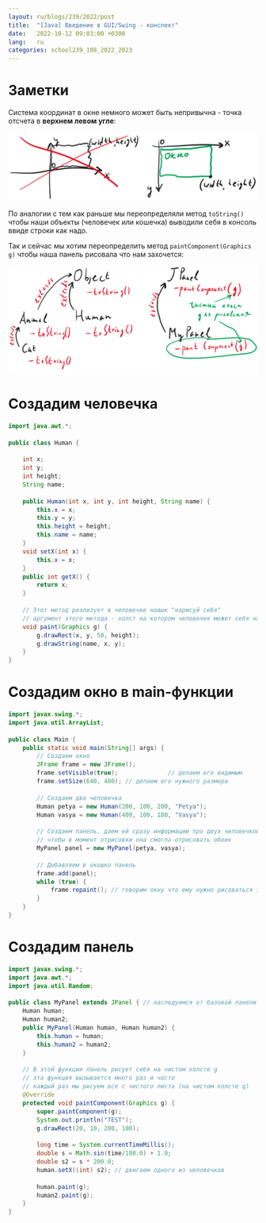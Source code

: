 ```yaml
---
layout: ru/blogs/239/2022/post
title:  "[Java] Введение в GUI/Swing - конспект"
date:   2022-10-12 09:03:00 +0300
lang:   ru
categories: school239_108_2022_2023
---
```


Заметки
===

Система координат в окне немного может быть непривычна - точка отсчета в **верхнем левом угле**:

![Frame coordinate system](/static/2022/10/frame_coordinate_system.png)

По аналогии с тем как раньше мы переопределяли метод ```toString()``` чтобы наши объекты (человечек или кошечка) выводили себя в консоль ввиде строки как надо.

Так и сейчас мы хотим переопределить метод ```paintComponent(Graphics g)``` чтобы наша панель рисовала что нам захочется:

![MyPanel extends JPanel](/static/2022/10/extends_panel.png)

Создадим человечка
===

```java
import java.awt.*;

public class Human {

    int x;
    int y;
    int height;
    String name;

    public Human(int x, int y, int height, String name) {
        this.x = x;
        this.y = y;
        this.height = height;
        this.name = name;
    }
    void setX(int x) {
        this.x = x;
    }
    public int getX() {
        return x;
    }

    // Этот метод реализует в человечке навык "нарисуй себя"
    // аргумент этого метода - холст на котором человечек может себя нарисовать
    void paint(Graphics g) {
        g.drawRect(x, y, 50, height);
        g.drawString(name, x, y);
    }
}
```

Создадим окно в main-функции
===

```java
import javax.swing.*;
import java.util.ArrayList;

public class Main {
    public static void main(String[] args) {
        // Создаем окно
        JFrame frame = new JFrame();
        frame.setVisible(true);              // делаем его видимым
        frame.setSize(640, 480); // делаем его нужного размера

        // Создаем два человечка
        Human petya = new Human(200, 100, 200, "Petya");
        Human vasya = new Human(400, 100, 180, "Vasya");

        // Создаем панель, даем ей сразу информацию про двух человечков
        // чтобы в момент отрисовки она смогла отрисовать обоих
        MyPanel panel = new MyPanel(petya, vasya);

        // Добавляем в окошко панель
        frame.add(panel);
        while (true) {
            frame.repaint(); // говорим окну что ему нужно рисоваться заново постоянно
        }
    }
}
```

Создадим панель
===

```java
import javax.swing.*;
import java.awt.*;
import java.util.Random;

public class MyPanel extends JPanel { // наследуемся от базовой панели
    Human human;
    Human human2;
    public MyPanel(Human human, Human human2) {
        this.human = human;
        this.human2 = human2;
    }

    // В этой функции панель рисует себя на чистом холсте g
    // эта функция вызывается много раз и часто
    // каждый раз мы рисуем все с чистого листа (на чистом холсте g)
    @Override
    protected void paintComponent(Graphics g) {
        super.paintComponent(g);
        System.out.println("TEST");
        g.drawRect(20, 10, 200, 100);

        long time = System.currentTimeMillis();
        double s = Math.sin(time/100.0) + 1.0;
        double s2 = s * 200.0;
        human.setX((int) s2); // двигаем одного из человечков

        human.paint(g);
        human2.paint(g);
    }
}
```